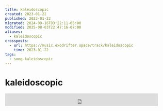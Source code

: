 ```yaml
---
title: kaleidoscopic
created: 2023-01-22
published: 2023-01-22
migrated: 2024-09-16T03:22:11-05:00
modified: 2025-08-03T22:47:16-07:00
aliases:
  - kaleidoscopic
crossposts:
  - url: https://music.exodrifter.space/track/kaleidoscopic
    time: 2023-01-22
tags:
  - song-kaleidoscopic
---
```


# kaleidoscopic

<iframe style="border: 0; width: 100%; max-width: 700px; height: 42px;" src="https://bandcamp.com/EmbeddedPlayer/album=477085509/size=small/bgcol=333333/linkcol=0f91ff/track=638554513/transparent=true/" seamless><a href="https://music.exodrifter.space/album/lonely-metro">lonely metro by exodrifter</a></iframe>
